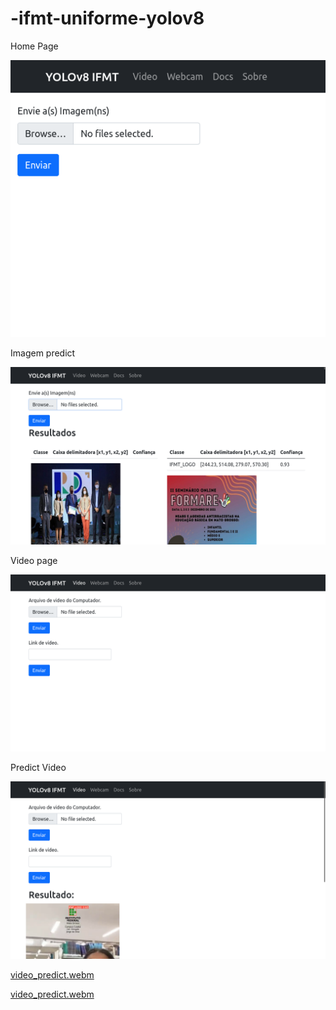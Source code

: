 # -ifmt-uniforme-yolov8
Home Page

![Home Page, Navbar is YOLOv8, Video, Webcam, Docs, Sobre.](screenshot/01-Home.png "Home Page")

Imagem predict

![Same Home Page, but after run predict imagens](screenshot/02-Predict-input-imagens.png "Imagens Predict")

Video page

![Video Page](screenshot/03-Video-Predict-Page.png "Video Page")

Predict Video

![Video Page](screenshot/04-Predict-input-video-by-YouTube-link.png "Video Page")


[video_predict.webm](https://github.com/limonheiro/-ifmt-uniforme-yolov8/assets/17358136/e7a52cf5-2db0-4465-8316-eebdb2f3a174)


[video_predict.webm](screenshot%2Fvideo_predict.webm)
